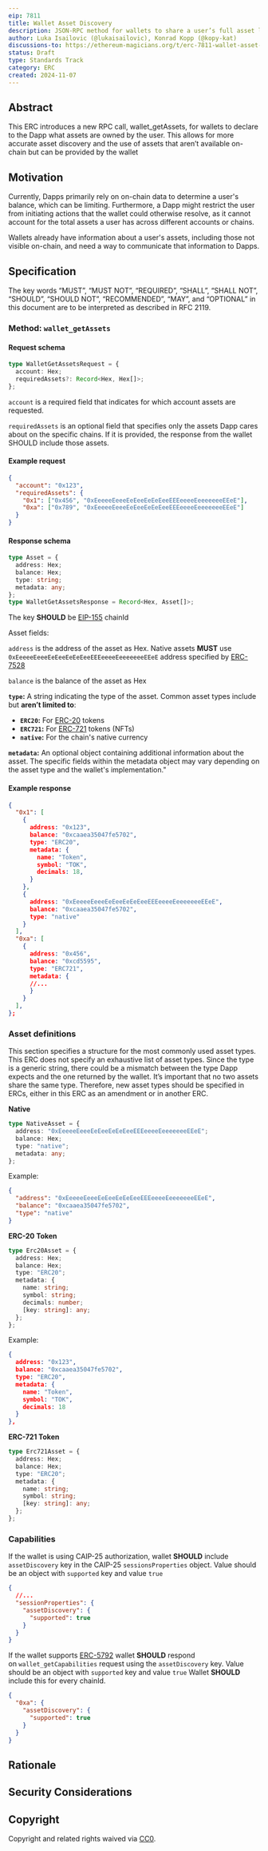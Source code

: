 ```yaml
---
eip: 7811
title: Wallet Asset Discovery
description: JSON-RPC method for wallets to share a user’s full asset list with Dapps, including assets not easily found through on-chain data alone
author: Luka Isailovic (@lukaisailovic), Konrad Kopp (@kopy-kat)
discussions-to: https://ethereum-magicians.org/t/erc-7811-wallet-asset-discovery/21639
status: Draft
type: Standards Track
category: ERC
created: 2024-11-07
---
```


## Abstract

This ERC introduces a new RPC call, wallet_getAssets, for wallets to declare to the Dapp what assets are owned by the user. This allows for more accurate asset discovery and the use of assets that aren’t available on-chain but can be provided by the wallet

## Motivation

Currently, Dapps primarily rely on on-chain data to determine a user's balance, which can be limiting. Furthermore, a Dapp might restrict the user from initiating actions that the wallet could otherwise resolve, as it cannot account for the total assets a user has across different accounts or chains.

Wallets already have information about a user's assets, including those not visible on-chain, and need a way to communicate that information to Dapps.

## Specification

The key words “MUST”, “MUST NOT”, “REQUIRED”, “SHALL”, “SHALL NOT”, “SHOULD”, “SHOULD NOT”, “RECOMMENDED”, “MAY”, and “OPTIONAL” in this document are to be interpreted as described in RFC 2119.

### Method: `wallet_getAssets`

#### Request schema

```ts
type WalletGetAssetsRequest = {
  account: Hex;
  requiredAssets?: Record<Hex, Hex[]>;
};
```

`account` is a required field that indicates for which account assets are requested.

`requiredAssets` is an optional field that specifies only the assets Dapp cares about on the specific chains. If it is provided, the response from the wallet SHOULD include those assets.

#### Example request

```json
{
  "account": "0x123",
  "requiredAssets": {
    "0x1": ["0x456", "0xEeeeeEeeeEeEeeEeEeEeeEEEeeeeEeeeeeeeEEeE"],
    "0xa": ["0x789", "0xEeeeeEeeeEeEeeEeEeEeeEEEeeeeEeeeeeeeEEeE"]
  }
}
```

#### Response schema

```ts
type Asset = {
  address: Hex;
  balance: Hex;
  type: string;
  metadata: any;
};
type WalletGetAssetsResponse = Record<Hex, Asset[]>;
```

The key **SHOULD** be [EIP-155](./eip-155.md) chainId

Asset fields:

`address` is the address of the asset as Hex. Native assets **MUST** use `0xEeeeeEeeeEeEeeEeEeEeeEEEeeeeEeeeeeeeEEeE` address specified by [ERC-7528](./eip-7528.md)

`balance` is the balance of the asset as Hex

**`type`:** A string indicating the type of the asset. Common asset types include but **aren’t limited to**:

- **`ERC20`:** For [ERC-20](./eip-20.md) tokens
- **`ERC721`:** For [ERC-721](./eip-721.md) tokens (NFTs)
- **`native`:** For the chain's native currency

**`metadata`:** An optional object containing additional information about the asset. The specific fields within the metadata object may vary depending on the asset type and the wallet's implementation."

#### Example response

```json
{
  "0x1": [
    {
      address: "0x123",
      balance: "0xcaaea35047fe5702",
      type: "ERC20",
      metadata: {
        name: "Token",
        symbol: "TOK",
        decimals: 18,
      }
    },
    {
      address: "0xEeeeeEeeeEeEeeEeEeEeeEEEeeeeEeeeeeeeEEeE",
      balance: "0xcaaea35047fe5702",
      type: "native"
    }
  ],
  "0xa": [
    {
      address: "0x456",
      balance: "0xcd5595",
      type: "ERC721",
      metadata: {
      //...
      }
    }
  ],
};
```

### Asset definitions

This section specifies a structure for the most commonly used asset types.
This ERC does not specify an exhaustive list of asset types. Since the type is a generic string, there could be a mismatch between the type Dapp expects and the one returned by the wallet. It’s important that no two assets share the same type. Therefore, new asset types should be specified in ERCs, either in this ERC as an amendment or in another ERC.

**Native**

```ts
type NativeAsset = {
  address: "0xEeeeeEeeeEeEeeEeEeEeeEEEeeeeEeeeeeeeEEeE";
  balance: Hex;
  type: "native";
  metadata: any;
};
```

Example:

```json
{
  "address": "0xEeeeeEeeeEeEeeEeEeEeeEEEeeeeEeeeeeeeEEeE",
  "balance": "0xcaaea35047fe5702",
  "type": "native"
}
```

**ERC-20 Token**

```ts
type Erc20Asset = {
  address: Hex;
  balance: Hex;
  type: "ERC20";
  metadata: {
    name: string;
    symbol: string;
    decimals: number;
    [key: string]: any;
  };
};
```

Example:

```json
{
  address: "0x123",
  balance: "0xcaaea35047fe5702",
  type: "ERC20",
  metadata: {
    name: "Token",
    symbol: "TOK",
    decimals: 18
  }
},
```

**ERC-721 Token**

```ts
type Erc721Asset = {
  address: Hex;
  balance: Hex;
  type: "ERC20";
  metadata: {
    name: string;
    symbol: string;
    [key: string]: any;
  };
};
```

### Capabilities

If the wallet is using CAIP-25 authorization, wallet **SHOULD** include `assetDiscovery` key in the CAIP-25 `sessionsProperties` object. Value should be an object with `supported` key and value `true`

```json
{
  //...
  "sessionProperties": {
    "assetDiscovery": {
      "supported": true
    }
  }
}
```

If the wallet supports [ERC-5792](./eip-5792.md) wallet **SHOULD** respond on `wallet_getCapabilities` request using the `assetDiscovery` key. Value should be an object with `supported` key and value `true`
Wallet **SHOULD** include this for every chainId.

```json
{
  "0xa": {
    "assetDiscovery": {
      "supported": true
    }
  }
}
```

## Rationale

## Security Considerations

## Copyright

Copyright and related rights waived via [CC0](../LICENSE.md).
